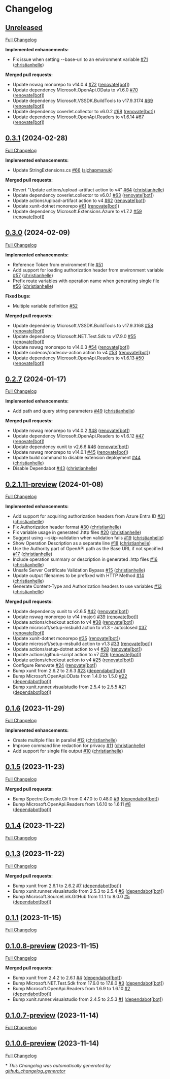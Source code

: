 # Changelog

## [Unreleased](https://github.com/christianhelle/httpgenerator/tree/HEAD)

[Full Changelog](https://github.com/christianhelle/httpgenerator/compare/0.3.1...HEAD)

**Implemented enhancements:**

- Fix issue when setting --base-url to an environment variable [\#71](https://github.com/christianhelle/httpgenerator/pull/71) ([christianhelle](https://github.com/christianhelle))

**Merged pull requests:**

- Update nswag monorepo to v14.0.4 [\#72](https://github.com/christianhelle/httpgenerator/pull/72) ([renovate[bot]](https://github.com/apps/renovate))
- Update dependency Microsoft.OpenApi.OData to v1.6.0 [\#70](https://github.com/christianhelle/httpgenerator/pull/70) ([renovate[bot]](https://github.com/apps/renovate))
- Update dependency Microsoft.VSSDK.BuildTools to v17.9.3174 [\#69](https://github.com/christianhelle/httpgenerator/pull/69) ([renovate[bot]](https://github.com/apps/renovate))
- Update dependency coverlet.collector to v6.0.2 [\#68](https://github.com/christianhelle/httpgenerator/pull/68) ([renovate[bot]](https://github.com/apps/renovate))
- Update dependency Microsoft.OpenApi.Readers to v1.6.14 [\#67](https://github.com/christianhelle/httpgenerator/pull/67) ([renovate[bot]](https://github.com/apps/renovate))

## [0.3.1](https://github.com/christianhelle/httpgenerator/tree/0.3.1) (2024-02-28)

[Full Changelog](https://github.com/christianhelle/httpgenerator/compare/0.3.0...0.3.1)

**Implemented enhancements:**

- Update StringExtensions.cs [\#66](https://github.com/christianhelle/httpgenerator/pull/66) ([sjchapmanuk](https://github.com/sjchapmanuk))

**Merged pull requests:**

- Revert "Update actions/upload-artifact action to v4" [\#64](https://github.com/christianhelle/httpgenerator/pull/64) ([christianhelle](https://github.com/christianhelle))
- Update dependency coverlet.collector to v6.0.1 [\#63](https://github.com/christianhelle/httpgenerator/pull/63) ([renovate[bot]](https://github.com/apps/renovate))
- Update actions/upload-artifact action to v4 [\#62](https://github.com/christianhelle/httpgenerator/pull/62) ([renovate[bot]](https://github.com/apps/renovate))
- Update xunit-dotnet monorepo [\#61](https://github.com/christianhelle/httpgenerator/pull/61) ([renovate[bot]](https://github.com/apps/renovate))
- Update dependency Microsoft.Extensions.Azure to v1.7.2 [\#59](https://github.com/christianhelle/httpgenerator/pull/59) ([renovate[bot]](https://github.com/apps/renovate))

## [0.3.0](https://github.com/christianhelle/httpgenerator/tree/0.3.0) (2024-02-09)

[Full Changelog](https://github.com/christianhelle/httpgenerator/compare/0.2.7...0.3.0)

**Implemented enhancements:**

- Reference Token from environment file [\#51](https://github.com/christianhelle/httpgenerator/issues/51)
- Add support for loading authorization header from environment variable [\#57](https://github.com/christianhelle/httpgenerator/pull/57) ([christianhelle](https://github.com/christianhelle))
- Prefix route variables with operation name when generating single file [\#56](https://github.com/christianhelle/httpgenerator/pull/56) ([christianhelle](https://github.com/christianhelle))

**Fixed bugs:**

- Multiple variable definition  [\#52](https://github.com/christianhelle/httpgenerator/issues/52)

**Merged pull requests:**

- Update dependency Microsoft.VSSDK.BuildTools to v17.9.3168 [\#58](https://github.com/christianhelle/httpgenerator/pull/58) ([renovate[bot]](https://github.com/apps/renovate))
- Update dependency Microsoft.NET.Test.Sdk to v17.9.0 [\#55](https://github.com/christianhelle/httpgenerator/pull/55) ([renovate[bot]](https://github.com/apps/renovate))
- Update nswag monorepo to v14.0.3 [\#54](https://github.com/christianhelle/httpgenerator/pull/54) ([renovate[bot]](https://github.com/apps/renovate))
- Update codecov/codecov-action action to v4 [\#53](https://github.com/christianhelle/httpgenerator/pull/53) ([renovate[bot]](https://github.com/apps/renovate))
- Update dependency Microsoft.OpenApi.Readers to v1.6.13 [\#50](https://github.com/christianhelle/httpgenerator/pull/50) ([renovate[bot]](https://github.com/apps/renovate))

## [0.2.7](https://github.com/christianhelle/httpgenerator/tree/0.2.7) (2024-01-17)

[Full Changelog](https://github.com/christianhelle/httpgenerator/compare/0.2.1.11-preview...0.2.7)

**Implemented enhancements:**

- Add path and query string parameters [\#49](https://github.com/christianhelle/httpgenerator/pull/49) ([christianhelle](https://github.com/christianhelle))

**Merged pull requests:**

- Update nswag monorepo to v14.0.2 [\#48](https://github.com/christianhelle/httpgenerator/pull/48) ([renovate[bot]](https://github.com/apps/renovate))
- Update dependency Microsoft.OpenApi.Readers to v1.6.12 [\#47](https://github.com/christianhelle/httpgenerator/pull/47) ([renovate[bot]](https://github.com/apps/renovate))
- Update dependency xunit to v2.6.6 [\#46](https://github.com/christianhelle/httpgenerator/pull/46) ([renovate[bot]](https://github.com/apps/renovate))
- Update nswag monorepo to v14.0.1 [\#45](https://github.com/christianhelle/httpgenerator/pull/45) ([renovate[bot]](https://github.com/apps/renovate))
- Update build command to disable extension deployment [\#44](https://github.com/christianhelle/httpgenerator/pull/44) ([christianhelle](https://github.com/christianhelle))
- Disable Dependabot [\#43](https://github.com/christianhelle/httpgenerator/pull/43) ([christianhelle](https://github.com/christianhelle))

## [0.2.1.11-preview](https://github.com/christianhelle/httpgenerator/tree/0.2.1.11-preview) (2024-01-08)

[Full Changelog](https://github.com/christianhelle/httpgenerator/compare/0.1.6...0.2.1.11-preview)

**Implemented enhancements:**

- Add support for acquiring authorization headers from Azure Entra ID [\#31](https://github.com/christianhelle/httpgenerator/pull/31) ([christianhelle](https://github.com/christianhelle))
- Fix Authorization header format [\#30](https://github.com/christianhelle/httpgenerator/pull/30) ([christianhelle](https://github.com/christianhelle))
- Fix variable usage in generated .http files [\#20](https://github.com/christianhelle/httpgenerator/pull/20) ([christianhelle](https://github.com/christianhelle))
- Suggest using --skip-validation when validation fails [\#19](https://github.com/christianhelle/httpgenerator/pull/19) ([christianhelle](https://github.com/christianhelle))
- Show Operation Description as a separate line [\#18](https://github.com/christianhelle/httpgenerator/pull/18) ([christianhelle](https://github.com/christianhelle))
- Use the Authority part of OpenAPI path as the Base URL if not specified [\#17](https://github.com/christianhelle/httpgenerator/pull/17) ([christianhelle](https://github.com/christianhelle))
- Include operation summary or description in generated .http files [\#16](https://github.com/christianhelle/httpgenerator/pull/16) ([christianhelle](https://github.com/christianhelle))
- Unsafe Server Certificate Validation Bypass [\#15](https://github.com/christianhelle/httpgenerator/pull/15) ([christianhelle](https://github.com/christianhelle))
- Update output filenames to be prefixed with HTTP Method [\#14](https://github.com/christianhelle/httpgenerator/pull/14) ([christianhelle](https://github.com/christianhelle))
- Generate Content-Type and Authorization headers to use variables [\#13](https://github.com/christianhelle/httpgenerator/pull/13) ([christianhelle](https://github.com/christianhelle))

**Merged pull requests:**

- Update dependency xunit to v2.6.5 [\#42](https://github.com/christianhelle/httpgenerator/pull/42) ([renovate[bot]](https://github.com/apps/renovate))
- Update nswag monorepo to v14 \(major\) [\#39](https://github.com/christianhelle/httpgenerator/pull/39) ([renovate[bot]](https://github.com/apps/renovate))
- Update actions/checkout action to v4 [\#38](https://github.com/christianhelle/httpgenerator/pull/38) ([renovate[bot]](https://github.com/apps/renovate))
- Update microsoft/setup-msbuild action to v1.3 - autoclosed [\#37](https://github.com/christianhelle/httpgenerator/pull/37) ([renovate[bot]](https://github.com/apps/renovate))
- Update xunit-dotnet monorepo [\#35](https://github.com/christianhelle/httpgenerator/pull/35) ([renovate[bot]](https://github.com/apps/renovate))
- Update microsoft/setup-msbuild action to v1.3 [\#33](https://github.com/christianhelle/httpgenerator/pull/33) ([renovate[bot]](https://github.com/apps/renovate))
- Update actions/setup-dotnet action to v4 [\#28](https://github.com/christianhelle/httpgenerator/pull/28) ([renovate[bot]](https://github.com/apps/renovate))
- Update actions/github-script action to v7 [\#26](https://github.com/christianhelle/httpgenerator/pull/26) ([renovate[bot]](https://github.com/apps/renovate))
- Update actions/checkout action to v4 [\#25](https://github.com/christianhelle/httpgenerator/pull/25) ([renovate[bot]](https://github.com/apps/renovate))
- Configure Renovate [\#24](https://github.com/christianhelle/httpgenerator/pull/24) ([renovate[bot]](https://github.com/apps/renovate))
- Bump xunit from 2.6.2 to 2.6.3 [\#23](https://github.com/christianhelle/httpgenerator/pull/23) ([dependabot[bot]](https://github.com/apps/dependabot))
- Bump Microsoft.OpenApi.OData from 1.4.0 to 1.5.0 [\#22](https://github.com/christianhelle/httpgenerator/pull/22) ([dependabot[bot]](https://github.com/apps/dependabot))
- Bump xunit.runner.visualstudio from 2.5.4 to 2.5.5 [\#21](https://github.com/christianhelle/httpgenerator/pull/21) ([dependabot[bot]](https://github.com/apps/dependabot))

## [0.1.6](https://github.com/christianhelle/httpgenerator/tree/0.1.6) (2023-11-29)

[Full Changelog](https://github.com/christianhelle/httpgenerator/compare/0.1.5...0.1.6)

**Implemented enhancements:**

- Create multiple files in parallel [\#12](https://github.com/christianhelle/httpgenerator/pull/12) ([christianhelle](https://github.com/christianhelle))
- Improve command line redaction for privacy [\#11](https://github.com/christianhelle/httpgenerator/pull/11) ([christianhelle](https://github.com/christianhelle))
- Add support for single file output [\#10](https://github.com/christianhelle/httpgenerator/pull/10) ([christianhelle](https://github.com/christianhelle))

## [0.1.5](https://github.com/christianhelle/httpgenerator/tree/0.1.5) (2023-11-23)

[Full Changelog](https://github.com/christianhelle/httpgenerator/compare/0.1.4...0.1.5)

**Merged pull requests:**

- Bump Spectre.Console.Cli from 0.47.0 to 0.48.0 [\#9](https://github.com/christianhelle/httpgenerator/pull/9) ([dependabot[bot]](https://github.com/apps/dependabot))
- Bump Microsoft.OpenApi.Readers from 1.6.10 to 1.6.11 [\#8](https://github.com/christianhelle/httpgenerator/pull/8) ([dependabot[bot]](https://github.com/apps/dependabot))

## [0.1.4](https://github.com/christianhelle/httpgenerator/tree/0.1.4) (2023-11-22)

[Full Changelog](https://github.com/christianhelle/httpgenerator/compare/0.1.3...0.1.4)

## [0.1.3](https://github.com/christianhelle/httpgenerator/tree/0.1.3) (2023-11-22)

[Full Changelog](https://github.com/christianhelle/httpgenerator/compare/0.1.1...0.1.3)

**Merged pull requests:**

- Bump xunit from 2.6.1 to 2.6.2 [\#7](https://github.com/christianhelle/httpgenerator/pull/7) ([dependabot[bot]](https://github.com/apps/dependabot))
- Bump xunit.runner.visualstudio from 2.5.3 to 2.5.4 [\#6](https://github.com/christianhelle/httpgenerator/pull/6) ([dependabot[bot]](https://github.com/apps/dependabot))
- Bump Microsoft.SourceLink.GitHub from 1.1.1 to 8.0.0 [\#5](https://github.com/christianhelle/httpgenerator/pull/5) ([dependabot[bot]](https://github.com/apps/dependabot))

## [0.1.1](https://github.com/christianhelle/httpgenerator/tree/0.1.1) (2023-11-15)

[Full Changelog](https://github.com/christianhelle/httpgenerator/compare/0.1.0.8-preview...0.1.1)

## [0.1.0.8-preview](https://github.com/christianhelle/httpgenerator/tree/0.1.0.8-preview) (2023-11-15)

[Full Changelog](https://github.com/christianhelle/httpgenerator/compare/0.1.0.7-preview...0.1.0.8-preview)

**Merged pull requests:**

- Bump xunit from 2.4.2 to 2.6.1 [\#4](https://github.com/christianhelle/httpgenerator/pull/4) ([dependabot[bot]](https://github.com/apps/dependabot))
- Bump Microsoft.NET.Test.Sdk from 17.6.0 to 17.8.0 [\#3](https://github.com/christianhelle/httpgenerator/pull/3) ([dependabot[bot]](https://github.com/apps/dependabot))
- Bump Microsoft.OpenApi.Readers from 1.6.9 to 1.6.10 [\#2](https://github.com/christianhelle/httpgenerator/pull/2) ([dependabot[bot]](https://github.com/apps/dependabot))
- Bump xunit.runner.visualstudio from 2.4.5 to 2.5.3 [\#1](https://github.com/christianhelle/httpgenerator/pull/1) ([dependabot[bot]](https://github.com/apps/dependabot))

## [0.1.0.7-preview](https://github.com/christianhelle/httpgenerator/tree/0.1.0.7-preview) (2023-11-14)

[Full Changelog](https://github.com/christianhelle/httpgenerator/compare/0.1.0.6-preview...0.1.0.7-preview)

## [0.1.0.6-preview](https://github.com/christianhelle/httpgenerator/tree/0.1.0.6-preview) (2023-11-14)

[Full Changelog](https://github.com/christianhelle/httpgenerator/compare/bfe3d0ed56ff1e60f124358a17fc44b88c4435e9...0.1.0.6-preview)



\* *This Changelog was automatically generated by [github_changelog_generator](https://github.com/github-changelog-generator/github-changelog-generator)*
